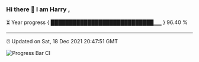 ### Hi there 👋 I am Harry , 

⏳ Year progress { ████████████████████████████▁▁ } 96.40 %

---

⏰ Updated on Sat, 18 Dec 2021 20:47:51 GMT

![Progress Bar CI](https://github.com/duykhang68/duykhang68/workflows/Progress%20Bar%20CI/badge.svg)
